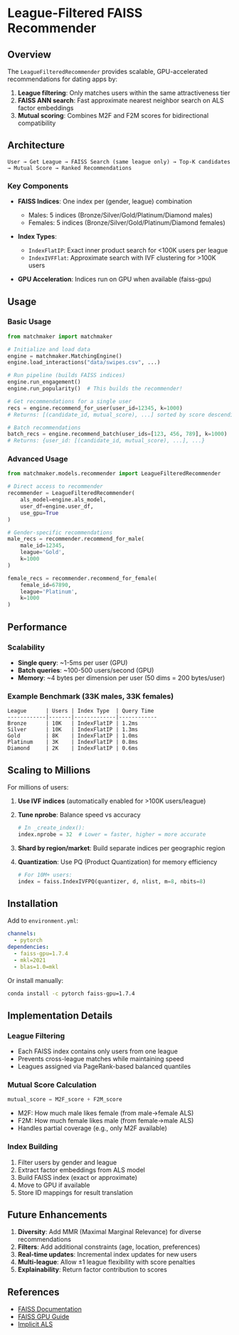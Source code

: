 # League-Filtered FAISS Recommender

## Overview

The `LeagueFilteredRecommender` provides scalable, GPU-accelerated recommendations for dating apps by:

1. **League filtering**: Only matches users within the same attractiveness tier
2. **FAISS ANN search**: Fast approximate nearest neighbor search on ALS factor embeddings
3. **Mutual scoring**: Combines M2F and F2M scores for bidirectional compatibility

## Architecture

```
User → Get League → FAISS Search (same league only) → Top-K candidates → Mutual Score → Ranked Recommendations
```

### Key Components

- **FAISS Indices**: One index per (gender, league) combination
  - Males: 5 indices (Bronze/Silver/Gold/Platinum/Diamond males)
  - Females: 5 indices (Bronze/Silver/Gold/Platinum/Diamond females)
  
- **Index Types**:
  - `IndexFlatIP`: Exact inner product search for <100K users per league
  - `IndexIVFFlat`: Approximate search with IVF clustering for >100K users

- **GPU Acceleration**: Indices run on GPU when available (faiss-gpu)

## Usage

### Basic Usage

```python
from matchmaker import matchmaker

# Initialize and load data
engine = matchmaker.MatchingEngine()
engine.load_interactions("data/swipes.csv", ...)

# Run pipeline (builds FAISS indices)
engine.run_engagement()
engine.run_popularity()  # This builds the recommender!

# Get recommendations for a single user
recs = engine.recommend_for_user(user_id=12345, k=1000)
# Returns: [(candidate_id, mutual_score), ...] sorted by score descending

# Batch recommendations
batch_recs = engine.recommend_batch(user_ids=[123, 456, 789], k=1000)
# Returns: {user_id: [(candidate_id, mutual_score), ...], ...}
```

### Advanced Usage

```python
from matchmaker.models.recommender import LeagueFilteredRecommender

# Direct access to recommender
recommender = LeagueFilteredRecommender(
    als_model=engine.als_model,
    user_df=engine.user_df,
    use_gpu=True
)

# Gender-specific recommendations
male_recs = recommender.recommend_for_male(
    male_id=12345, 
    league='Gold', 
    k=1000
)

female_recs = recommender.recommend_for_female(
    female_id=67890,
    league='Platinum',
    k=1000
)
```

## Performance

### Scalability
- **Single query**: ~1-5ms per user (GPU)
- **Batch queries**: ~100-500 users/second (GPU)
- **Memory**: ~4 bytes per dimension per user (50 dims = 200 bytes/user)

### Example Benchmark (33K males, 33K females)
```
League      | Users | Index Type  | Query Time
------------|-------|-------------|------------
Bronze      | 10K   | IndexFlatIP | 1.2ms
Silver      | 10K   | IndexFlatIP | 1.3ms
Gold        | 8K    | IndexFlatIP | 1.0ms
Platinum    | 3K    | IndexFlatIP | 0.8ms
Diamond     | 2K    | IndexFlatIP | 0.6ms
```

## Scaling to Millions

For millions of users:

1. **Use IVF indices** (automatically enabled for >100K users/league)
2. **Tune nprobe**: Balance speed vs accuracy
   ```python
   # In _create_index():
   index.nprobe = 32  # Lower = faster, higher = more accurate
   ```

3. **Shard by region/market**: Build separate indices per geographic region

4. **Quantization**: Use PQ (Product Quantization) for memory efficiency
   ```python
   # For 10M+ users:
   index = faiss.IndexIVFPQ(quantizer, d, nlist, m=8, nbits=8)
   ```

## Installation

Add to `environment.yml`:
```yaml
channels:
  - pytorch
dependencies:
  - faiss-gpu=1.7.4
  - mkl=2021
  - blas=1.0=mkl
```

Or install manually:
```bash
conda install -c pytorch faiss-gpu=1.7.4
```

## Implementation Details

### League Filtering
- Each FAISS index contains only users from one league
- Prevents cross-league matches while maintaining speed
- Leagues assigned via PageRank-based balanced quantiles

### Mutual Score Calculation
```python
mutual_score = M2F_score + F2M_score
```
- M2F: How much male likes female (from male→female ALS)
- F2M: How much female likes male (from female→male ALS)
- Handles partial coverage (e.g., only M2F available)

### Index Building
1. Filter users by gender and league
2. Extract factor embeddings from ALS model
3. Build FAISS index (exact or approximate)
4. Move to GPU if available
5. Store ID mappings for result translation

## Future Enhancements

1. **Diversity**: Add MMR (Maximal Marginal Relevance) for diverse recommendations
2. **Filters**: Add additional constraints (age, location, preferences)
3. **Real-time updates**: Incremental index updates for new users
4. **Multi-league**: Allow ±1 league flexibility with score penalties
5. **Explainability**: Return factor contribution to scores

## References

- [FAISS Documentation](https://github.com/facebookresearch/faiss/wiki)
- [FAISS GPU Guide](https://github.com/facebookresearch/faiss/wiki/Faiss-on-the-GPU)
- [Implicit ALS](https://implicit.readthedocs.io/)
